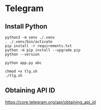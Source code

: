 # Telegram

## Install Python
```shell
python3 -m venv ./.venv
. ./.venv/bin/activate
pip install -r requirements.txt 
python -m pip install --upgrade pip
python --version

python app.py abc

chmod +x tlg.sh
./tlg.sh
```

## Obtaining API ID
https://core.telegram.org/api/obtaining_api_id